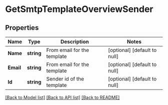 # GetSmtpTemplateOverviewSender

## Properties
Name | Type | Description | Notes
------------ | ------------- | ------------- | -------------
**Name** | **string** | From email for the template | [optional] [default to null]
**Email** | **string** | From email for the template | [optional] [default to null]
**Id** | **string** | Sender id of the template | [optional] [default to null]

[[Back to Model list]](../README.md#documentation-for-models) [[Back to API list]](../README.md#documentation-for-api-endpoints) [[Back to README]](../README.md)

